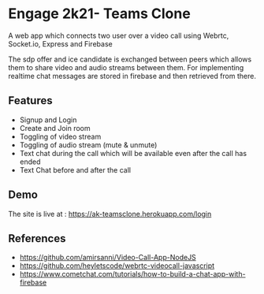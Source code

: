 
# Engage 2k21- Teams Clone

A web app which connects two user over a video call using Webrtc, Socket.io, Express and Firebase



The sdp offer and ice candidate is exchanged between peers which allows them to share video and audio streams between them.
For implementing realtime chat messages are stored in firebase and then retrieved from there.
## Features

- Signup and Login 
- Create and Join room
- Toggling of video stream
- Toggling of audio stream (mute & unmute)
- Text chat during the call which will be available even after the call has ended
- Text Chat before and after the call

  
## Demo

The site is live at : https://ak-teamsclone.herokuapp.com/login

  
## References

 - https://github.com/amirsanni/Video-Call-App-NodeJS
 - https://github.com/heyletscode/webrtc-videocall-javascript
 - https://www.cometchat.com/tutorials/how-to-build-a-chat-app-with-firebase

  